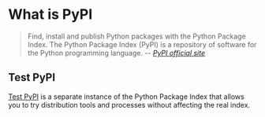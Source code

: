 # What is PyPI

> Find, install and publish Python packages with the Python Package Index.
> The Python Package Index (PyPI) is a repository of software for the Python programming language.
> -- _[PyPI official site]_

## Test PyPI

[Test PyPI] is a separate instance of the Python Package Index that allows you
to try distribution tools and processes without affecting the real index.

[PyPI official site]: https://www.postgresql.org/
[Test PyPI]: https://test.pypi.org/
